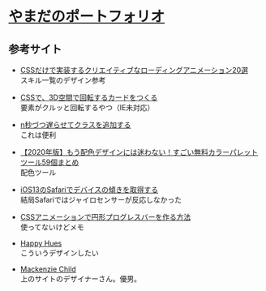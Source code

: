 # [やまだのポートフォリオ](https://yamada-s-portfolio.firebaseapp.com/)

## 参考サイト

- [CSSだけで実装するクリエイティブなローディングアニメーション20選](https://www.wp-benricho.com/css-loding-animations/)<br>スキル一覧のデザイン参考

- [CSSで、3D空間で回転するカードをつくる](https://attadesign.co.jp/blog/795/)<br>要素がクルッと回転するやつ（IE未対応）

- [n秒づつ遅らせてクラスを追加する](http://shinimae.hatenablog.com/entry/2016/06/23/171637)<br>これは便利

- [【2020年版】もう配色デザインには迷わない！すごい無料カラーパレットツール59個まとめ](http://photoshopvip.net/72189)<br>配色ツール

- [iOS13のSafariでデバイスの傾きを取得する](https://kuwamai.hatenablog.com/entry/2019/09/25/221900)<br>結局Safariではジャイロセンサーが反応しなかった

- [CSSアニメーションで円形プログレスバーを作る方法](https://qiita.com/Keita_I/items/72f302b6470a2ccdd9f4)<br>使ってないけどメモ

- [Happy Hues](https://www.happyhues.co/)<br>こういうデザインしたい

- [Mackenzie Child](https://www.mackenziechild.me/)<br>上のサイトのデザイナーさん。優男。
